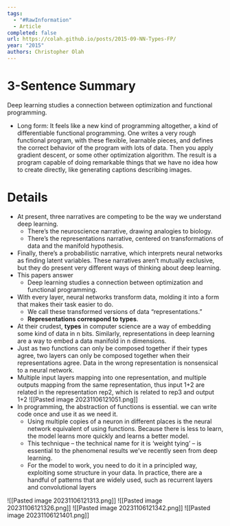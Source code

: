 ```yaml
---
tags:
  - "#RawInformation"
  - Article
completed: false
url: https://colah.github.io/posts/2015-09-NN-Types-FP/
year: "2015"
authors: Christopher Olah
---
```


# 3-Sentence Summary
Deep learning studies a connection between optimization and functional programming.
- Long form: It feels like a new kind of programming altogether, a kind of differentiable functional programming. One writes a very rough functional program, with these flexible, learnable pieces, and defines the correct behavior of the program with lots of data. Then you apply gradient descent, or some other optimization algorithm. The result is a program capable of doing remarkable things that we have no idea how to create directly, like generating captions describing images.


# Details
- At present, three narratives are competing to be the way we understand deep learning. 
	- There’s the neuroscience narrative, drawing analogies to biology. 
	- There’s the representations narrative, centered on transformations of data and the manifold hypothesis. 
- Finally, there’s a probabilistic narrative, which interprets neural networks as finding latent variables. These narratives aren’t mutually exclusive, but they do present very different ways of thinking about deep learning.
- This papers answer
	- Deep learning studies a connection between optimization and functional programming.
- With every layer, neural networks transform data, molding it into a form that makes their task easier to do.
	- We call these transformed versions of data “representations.”
	- **Representations correspond to types**.
- At their crudest, **types** in computer science are a way of embedding some kind of data in n bits. Similarly, representations in deep learning are a way to embed a data manifold in n dimensions.
- Just as two functions can only be composed together if their types agree, two layers can only be composed together when their representations agree. Data in the wrong representation is nonsensical to a neural network.
- Multiple input layers mapping into one representation, and multiple outputs mapping from the same representation, thus input 1+2 are related in the representation rep2, which is related to rep3 and output 1+2
 ![[Pasted image 20231106121051.png]]
- In programming, the abstraction of functions is essential. we can write code once and use it as we need it.
    - Using multiple copies of a neuron in different places is the neural network equivalent of using functions. Because there is less to learn, the model learns more quickly and learns a better model.
    - This technique – the technical name for it is ‘weight tying’ – is essential to the phenomenal results we’ve recently seen from deep learning.
    - For the model to work, you need to do it in a principled way, exploiting some structure in your data. In practice, there are a handful of patterns that are widely used, such as recurrent layers and convolutional layers

![[Pasted image 20231106121313.png]]
![[Pasted image 20231106121326.png]]
![[Pasted image 20231106121342.png]]
![[Pasted image 20231106121401.png]]